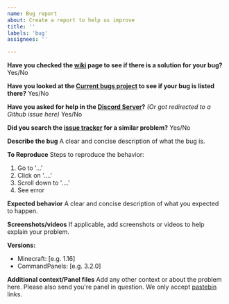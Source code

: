 ```yaml
---
name: Bug report
about: Create a report to help us improve
title: ''
labels: 'bug'
assignees: ''

---
```

**Have you checked the [wiki](https://rockyhawk99.gitbook.io/rockyhawk-wiki/commandpanels/wiki) page to see if there is a solution for your bug?**
Yes/No

**Have you looked at the [Current bugs project](https://github.com/rockyhawk64/CommandPanels/projects/6) to see if your bug is listed there?**
Yes/No

**Have you asked for help in the [Discord Server](https://discord.com/invite/eUWBWh7)?** *(Or got redirected to a Github issue here)*
Yes/No

**Did you search the [issue tracker](https://github.com/rockyhawk64/CommandPanels/issues?q=is%3Aissue) for a similar problem?**
Yes/No

**Describe the bug**
A clear and concise description of what the bug is.

**To Reproduce**
Steps to reproduce the behavior:
1. Go to '...'
2. Click on '....'
3. Scroll down to '....'
4. See error

**Expected behavior**
A clear and concise description of what you expected to happen.

**Screenshots/videos**
If applicable, add screenshots or videos to help explain your problem.

**Versions:**
 - Minecraft: [e.g. 1.16]
 - CommandPanels: [e.g. 3.2.0]

**Additional context/Panel files**
Add any other context or about the problem here. Please also send you're panel in question. We only accept [pastebin](https://pastebin.com/) links.

